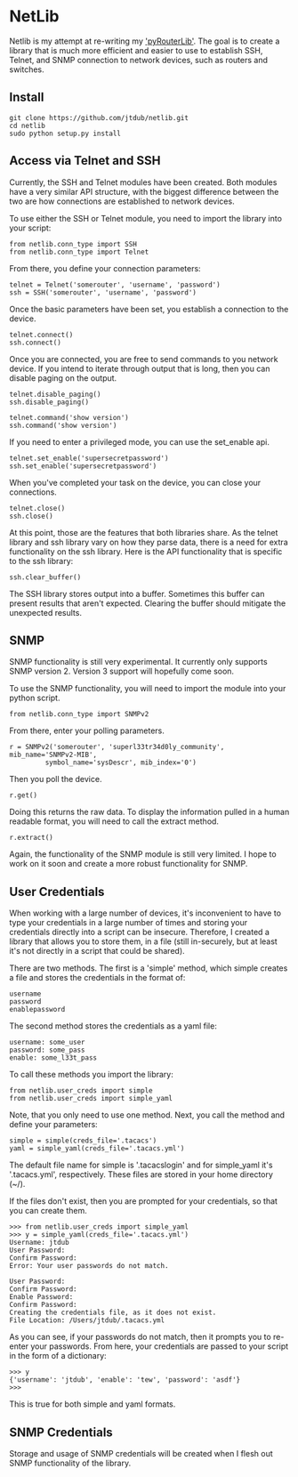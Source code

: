 # NetLib

Netlib is my attempt at re-writing my
['pyRouterLib'](https://github.com/jtdub/pyRouterLib). The goal is to create a
library that is much more efficient and easier to use to establish SSH, Telnet,
and SNMP connection to network devices, such as routers and switches.

## Install

    git clone https://github.com/jtdub/netlib.git
    cd netlib
    sudo python setup.py install

## Access via Telnet and SSH

Currently, the SSH and Telnet modules have been created. Both modules have a
very similar API structure, with the biggest difference between the two are how
connections are established to network devices.

To use either the SSH or Telnet module, you need to import the library into your script:

    from netlib.conn_type import SSH
    from netlib.conn_type import Telnet 

From there, you define your connection parameters:

    telnet = Telnet('somerouter', 'username', 'password')
    ssh = SSH('somerouter', 'username', 'password')

Once the basic parameters have been set, you establish a connection to the
device.

    telnet.connect()
    ssh.connect()

Once you are connected, you are free to send commands to you network device. If
you intend to iterate through output that is long, then you can disable paging
on the output.

    telnet.disable_paging()
    ssh.disable_paging()

    telnet.command('show version')
    ssh.command('show version')

If you need to enter a privileged mode, you can use the set_enable api.

    telnet.set_enable('supersecretpassword')
    ssh.set_enable('supersecretpassword')

When you've completed your task on the device, you can close your connections.

    telnet.close()
    ssh.close()

At this point, those are the features that both libraries share. As the telnet
library and ssh library vary on how they parse data, there is a need for extra
functionality on the ssh library. Here is the API functionality that is
specific to the ssh library:

    ssh.clear_buffer()

The SSH library stores output into a buffer. Sometimes this buffer can present
results that aren't expected. Clearing the buffer should mitigate the
unexpected results.

## SNMP

SNMP functionality is still very experimental. It currently only supports SNMP
version 2. Version 3 support will hopefully come soon.

To use the SNMP functionality, you will need to import the module into your
python script.

    from netlib.conn_type import SNMPv2

From there, enter your polling parameters.

    r = SNMPv2('somerouter', 'superl33tr34d0ly_community', mib_name='SNMPv2-MIB',
             symbol_name='sysDescr', mib_index='0')

Then you poll the device.

    r.get()

Doing this returns the raw data. To display the information pulled in a human
readable format, you will need to call the extract method.

    r.extract()

Again, the functionality of the SNMP module is still very limited. I hope to
work on it soon and create a more robust functionality for SNMP.

## User Credentials

When working with a large number of devices, it's inconvenient to have to type
your credentials in a large number of times and storing your credentials
directly into a script can be insecure. Therefore, I created a library that
allows you to store them, in a file (still in-securely, but at least it's not
directly in a script that could be shared).

There are two methods. The first is a 'simple' method, which simple creates a
file and stores the credentials in the format of:

    username
    password
    enablepassword

The second method stores the credentials as a yaml file:

    username: some_user
    password: some_pass
    enable: some_l33t_pass

To call these methods you import the library:

    from netlib.user_creds import simple
    from netlib.user_creds import simple_yaml

Note, that you only need to use one method. Next, you call the method and
define your parameters:

    simple = simple(creds_file='.tacacs')
    yaml = simple_yaml(creds_file='.tacacs.yml')

The default file name for simple is '.tacacslogin' and for simple_yaml it's
'.tacacs.yml', respectively. These files are stored in your home directory
(~/).

If the files don't exist, then you are prompted for your credentials, so that
you can create them.

    >>> from netlib.user_creds import simple_yaml
    >>> y = simple_yaml(creds_file='.tacacs.yml')
    Username: jtdub
    User Password: 
    Confirm Password: 
    Error: Your user passwords do not match.
    
    User Password: 
    Confirm Password: 
    Enable Password: 
    Confirm Password: 
    Creating the credentials file, as it does not exist.
    File Location: /Users/jtdub/.tacacs.yml

As you can see, if your passwords do not match, then it prompts you to re-enter
your passwords. From here, your credentials are passed to your script in the
form of a dictionary:

    >>> y
    {'username': 'jtdub', 'enable': 'tew', 'password': 'asdf'}
    >>>

This is true for both simple and yaml formats.

## SNMP Credentials

Storage and usage of SNMP credentials will be created when I flesh out SNMP
functionality of the library.
